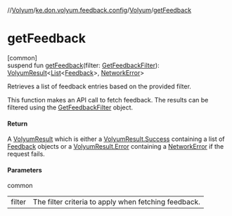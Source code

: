 //[Volyum](../../../index.md)/[ke.don.volyum.feedback.config](../index.md)/[Volyum](index.md)/[getFeedback](get-feedback.md)

# getFeedback

[common]\
suspend fun [getFeedback](get-feedback.md)(filter: [GetFeedbackFilter](../../ke.don.volyum.feedback.model.domain.data_transfer/-get-feedback-filter/index.md)): [VolyumResult](../../ke.don.volyum.feedback.model.domain/-volyum-result/index.md)&lt;[List](https://kotlinlang.org/api/core/kotlin-stdlib/kotlin.collections/-list/index.html)&lt;[Feedback](../../ke.don.volyum.feedback.model.table/-feedback/index.md)&gt;, [NetworkError](../../ke.don.volyum.feedback.model.domain/-network-error/index.md)&gt;

Retrieves a list of feedback entries based on the provided filter.

This function makes an API call to fetch feedback. The results can be filtered using the [GetFeedbackFilter](../../ke.don.volyum.feedback.model.domain.data_transfer/-get-feedback-filter/index.md) object.

#### Return

A [VolyumResult](../../ke.don.volyum.feedback.model.domain/-volyum-result/index.md) which is either a [VolyumResult.Success](../../ke.don.volyum.feedback.model.domain/-volyum-result/-success/index.md) containing a list of [Feedback](../../ke.don.volyum.feedback.model.table/-feedback/index.md) objects     or a [VolyumResult.Error](../../ke.don.volyum.feedback.model.domain/-volyum-result/-error/index.md) containing a [NetworkError](../../ke.don.volyum.feedback.model.domain/-network-error/index.md) if the request fails.

#### Parameters

common

| | |
|---|---|
| filter | The filter criteria to apply when fetching feedback. |